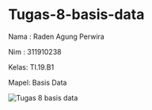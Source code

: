 # Tugas-8-basis-data

Nama : Raden Agung Perwira

Nim  : 311910238

Kelas: TI.19.B1

Mapel: Basis Data


![Tugas 8 basis data](https://user-images.githubusercontent.com/82001840/125189375-fc728200-e261-11eb-86ff-864127f1ece0.PNG)

